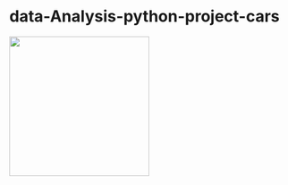 # data-Analysis-python-project-cars
<img height=250 src='https://i.pinimg.com/originals/df/0a/d7/df0ad71d0da0d9dc89b4fbab658c96da.gif'>
